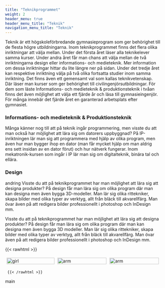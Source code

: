 ```yaml
---
title: "Teknikprogrammet"
weight: 2
header_menu: true
header_menu_title: "Teknik"
navigation_menu_title: "Teknik"
---
```


Teknik är ett högskoleförbredande gymnasieprogram som ger behörighet till de flesta högre utbildningarna. Inom teknikprogrammet finns det flera olika inriktningar att välja mellan. Under det första året läser alla teknikelever samma kurser. Under andra året får man chans att välja mellan de två inriktningarna design eller informations- och medieteknik. Mer information om dessa inriktningar hittar du lite längre ner på sidan. Under det tredje året kan respektive inriktning välja på två olika fortsatta studier inom samma inriktning. Det finns även ett gemensamt val som kallas teknikvetenskap. Där läser man kurser som ger behörighet till civilingenjörsutbildningar. För dem som läste Informations- och medieteknik & produktionsteknik i tvåan finns det även möjlighet att välja ett fjärde år och läsa till gymnasieingenjör. För många innebär det fjärde året en garanterad arbetsplats efter gymnasiet.

### Informations- och medieteknik & Produktionsteknik

Många känner nog till att på teknik ingår programmering, men visste du att man också har möjlighet att lära sig om datorers uppbyggnad? På IP-inriktningen lär man sig att programmera med hjälp av olika program, men även hur man bygger ihop en dator (man får mycket hjälp om man aldrig ens sett insidan av en dator förut) och hur nätverk fungerar. Inom mekatronik-kursen som ingår i IP lär man sig om digitalteknik, binära tal och ellära. 

### Design

andring
Visste du att på teknikprogrammet har man möjlighet att lära sig att designa produkter? På design får man lära sig om olika program där man kan designa men även bygga 3D-modeller. Man lär sig olika rittekniker, skapa bilder med olika typer av verktyg, allt från bläck till akvarellfärg. Man övar även på att redigera bilder professionellt i photoshop och InDesign mm.

Visste du att på teknikprogrammet har man möjlighet att lära sig att designa produkter? På design får man lära sig om olika program där man kan designa men även bygga 3D modeller. Man lär sig olika rittekniker, skapa bilder med olika typer av verktyg, allt från bläck till akvarellfärg. Man övar även på att redigera bilder professionellt i photoshop och InDesign mm.

{{< rawhtml >}}


<style>
    .row {
  display: flex;
}

/* Create three equal columns that sits next to each other */
.column {
  flex: 50%;
  padding: 5px;
}
    </style>

<div class="row">
  <div class="column">
    <img src="images/desbygg.JPG" alt="girl" style="width:100%">
  </div>
  <div class="column">
    <img src="images/desvaser3.JPG" alt="arm" style="width:100%">
  </div>
   <div class="column">
    <img src="images/desritaute.JPG" alt="arm" style="width:100%">
  </div>
  </div>
  
     {{< /rawhtml >}}
main
